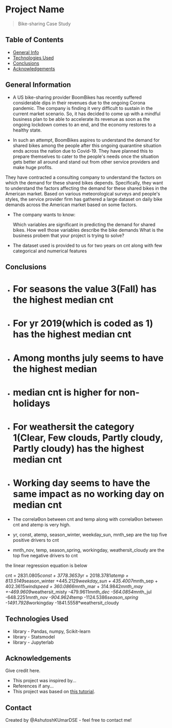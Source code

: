 # Project Name
> Bike-sharing Case Study


## Table of Contents
* [General Info](#general-information)
* [Technologies Used](#technologies-used)
* [Conclusions](#conclusions)
* [Acknowledgements](#acknowledgements)

<!-- You can include any other section that is pertinent to your problem -->

## General Information
- A US bike-sharing provider BoomBikes has recently suffered considerable dips in their revenues due to the ongoing Corona pandemic. The company is finding it very difficult to sustain in the current market scenario. So, it has decided to come up with a mindful business plan to be able to accelerate its revenue as soon as the ongoing lockdown comes to an end, and the economy restores to a healthy state. 



- In such an attempt, BoomBikes aspires to understand the demand for shared bikes among the people after this ongoing quarantine situation ends across the nation due to Covid-19. They have planned this to prepare themselves to cater to the people's needs once the situation gets better all around and stand out from other service providers and make huge profits.


They have contracted a consulting company to understand the factors on which the demand for these shared bikes depends. Specifically, they want to understand the factors affecting the demand for these shared bikes in the American market. 
Based on various meteorological surveys and people's styles, the service provider firm has gathered a large dataset on daily bike demands across the American market based on some factors. 
- The company wants to know:

    Which variables are significant in predicting the demand for shared bikes.
    How well those variables describe the bike demands
What is the business probem that your project is trying to solve?
- The dataset used is provided to us for two years on cnt along with few categorical and numerical features


## Conclusions
- # For seasons the value 3(Fall) has the highest median cnt
- # For yr 2019(which is coded as 1) has the highest median cnt
- # Among months july seems to have the highest median
- # median cnt is higher for non-holidays
- # For weathersit the category 1(Clear, Few clouds, Partly cloudy, Partly cloudy) has the highest median cnt
- # Working day seems to have the same impact as no working day on median cnt

- The correlaƟon between cnt and temp along with correlaƟon between cnt and atemp is very high.
- yr, const, atemp, season_winter, weekday_sun, mnth_sep are the top five positive drivers to cnt
- mnth_nov, temp, season_spring, workingday, weathersit_cloudy are the top five negative drivers to cnt

the linear regression equation is below

cnt = 2831.0805*const + 3778.3653*yr + 2018.3781*atemp + 813.5149*season_winter +445.2129*weekday_sun +
    435.4007*mnth_sep + 402.3615*windspeed + 360.0866*mnth_mar + 314.9842*mnth_may +-469.9609*weathersit_misty
    -479.9611*mnth_dec -564.0854*mnth_jul -648.2251*mnth_nov -904.9624*temp -1124.5386*season_spring
    -1491.7928*workingday -1841.5558*weathersit_cloudy




<!-- You don't have to answer all the questions - just the ones relevant to your project. -->


## Technologies Used
- library - Pandas, numpy, Scikit-learn
- library - Statsmodel
- library - Jupyterlab

<!-- As the libraries versions keep on changing, it is recommended to mention the version of library used in this project -->

## Acknowledgements
Give credit here.
- This project was inspired by...
- References if any...
- This project was based on [this tutorial](https://www.example.com).


## Contact
Created by @AshutoshKUmarDSE - feel free to contact me!


<!-- Optional -->
<!-- ## License -->
<!-- This project is open source and available under the [... License](). -->

<!-- You don't have to include all sections - just the one's relevant to your project -->
